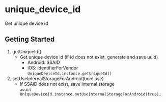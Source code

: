 # unique_device_id

Get unique device id

## Getting Started
1. getUniqueId()
   - Get unique device id (if id does not exist, generate and save uuid)
      - Android: SSAID
      - iOS: identifierForVendor<br>
`
  UniqueDeviceId.instance.getUniqueId()
`
2. setUseInternalStorageForAndroid(bool use)
   - If SSAID does not exist, save internal storage<br>
`
  await UniqueDeviceId.instance.setUseInternalStorageForAndroid(true);
`